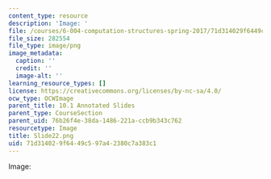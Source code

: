```yaml
---
content_type: resource
description: 'Image: '
file: /courses/6-004-computation-structures-spring-2017/71d314029f6449c597a42380c7a383c1_Slide22.png
file_size: 282554
file_type: image/png
image_metadata:
  caption: ''
  credit: ''
  image-alt: ''
learning_resource_types: []
license: https://creativecommons.org/licenses/by-nc-sa/4.0/
ocw_type: OCWImage
parent_title: 10.1 Annotated Slides
parent_type: CourseSection
parent_uid: 76b26f4e-38da-1486-221a-ccb9b343c762
resourcetype: Image
title: Slide22.png
uid: 71d31402-9f64-49c5-97a4-2380c7a383c1
---
```

Image: 